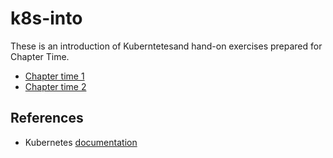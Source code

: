 # k8s-into

These is an introduction of Kuberntetesand hand-on exercises  prepared for Chapter Time.

* [Chapter time 1](https://github.com/ebd622/k8s-into/blob/master/session_1.md)
* [Chapter time 2](https://github.com/ebd622/k8s-into/blob/master/session_1.md)

## References
* Kubernetes [documentation](https://kubernetes.io/docs/home/)
